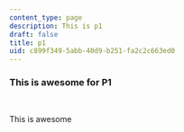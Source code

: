 ```yaml
---
content_type: page
description: This is p1
draft: false
title: p1
uid: c899f349-5abb-40d9-b251-fa2c2c663ed0
---
```

### This is awesome for P1

 

This is awesome